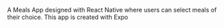 A Meals App designed with React Native where users can select meals of their choice.
This app is created with Expo
